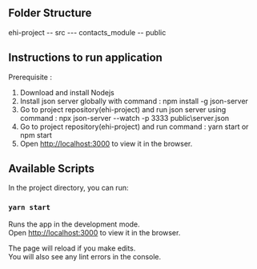 ## Folder Structure

ehi-project -- src --- contacts_module
            -- public

## Instructions to run application

Prerequisite : 
1. Download and install Nodejs
2. Install json server globally with command :  npm install -g json-server
3. Go to project repository(ehi-project) and run json server using command :  npx json-server --watch -p 3333 public\server.json
4. Go to project repository(ehi-project) and run command : yarn start or npm start
5. Open [http://localhost:3000](http://localhost:3000) to view it in the browser.



## Available Scripts

In the project directory, you can run:

### `yarn start`

Runs the app in the development mode.\
Open [http://localhost:3000](http://localhost:3000) to view it in the browser.

The page will reload if you make edits.\
You will also see any lint errors in the console.
